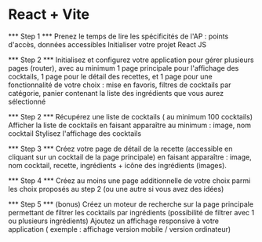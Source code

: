 # React + Vite

*** Step 1 ***
Prenez le temps de lire les spécificités de l'AP : points d'accès, données accessibles
Initialiser votre projet React JS

*** Step 2 ***
Initialisez et configurez votre application pour gérer plusieurs pages (router), avec au minimum 1 page principale pour l'affichage des cocktails, 1 page pour le détail des recettes, et 1 page  pour une fonctionnalité de votre choix : mise en favoris, filtres de cocktails par catégorie, panier contenant la liste des ingrédients que vous aurez sélectionné

*** Step 2 ***
Récupérez une liste de cocktails ( au minimum 100 cocktails)
Afficher la liste de cocktails en faisant apparaître au minimum  :  image, nom cocktail
Stylisez l'affichage des cocktails

*** Step 3 ***
Créez votre page de détail de la recette (accessible en cliquant sur un cocktail de la page principale) en faisant apparaître : image, nom cocktail, recette, ingrédients + icône des ingrédients (images). 

*** Step 4 ***
Créez au moins une page additionnelle de votre choix parmi les choix proposés au step 2 (ou une autre si vous avez des idées)

*** Step 5 *** (bonus)
Créez un moteur de recherche sur la page principale permettant de filtrer les cocktails par ingrédients (possibilité de filtrer avec 1 ou plusieurs ingrédients)
Ajoutez un affichage  responsive à votre application ( exemple : affichage version mobile / version ordinateur)